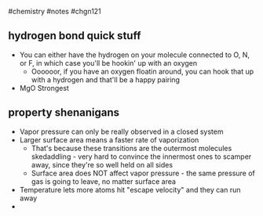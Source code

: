 #chemistry #notes #chgn121
## hydrogen bond quick stuff
- You can either have the hydrogen on your molecule connected to O, N, or F, in which case you'll be hookin' up with an oxygen
	- Oooooor, if you have an oxygen floatin around, you can hook that up with a hydrogen and that'll be a happy pairing
- MgO Strongest

## property shenanigans
- Vapor pressure can only be really observed in a closed system
- Larger surface area means a faster rate of vaporization
	- That's because these transitions are the outermost molecules skedaddling - very hard to convince the innermost ones to scamper away, since they're so well held on all sides
	- Surface area does NOT affect vapor pressure - the same pressure of gas is going to leave, no matter surface area
- Temperature lets more atoms hit "escape velocity" and they can run away
- 


